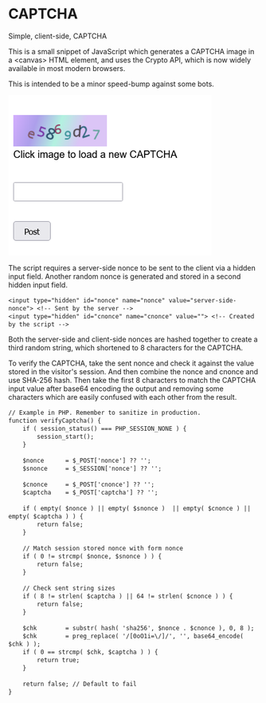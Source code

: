 # CAPTCHA
Simple, client-side, CAPTCHA

This is a small snippet of JavaScript which generates a CAPTCHA image in a \<canvas\> HTML element, and uses the Crypto API, which is now widely available in most modern browsers. 

This is intended to be a minor speed-bump against some bots.

![captcha-form](https://raw.githubusercontent.com/cypnk/CAPTCHA/refs/heads/main/captcha-form.png)

The script requires a server-side nonce to be sent to the client via a hidden input field. Another random nonce is generated and stored in a second hidden input field.
```
<input type="hidden" id="nonce" name="nonce" value="server-side-nonce"> <!-- Sent by the server -->
<input type="hidden" id="cnonce" name="cnonce" value=""> <!-- Created by the script -->
```

Both the server-side and client-side nonces are hashed together to create a third random string, which shortened to 8 characters for the CAPTCHA.

To verify the CAPTCHA, take the sent nonce and check it against the value stored in the visitor's session. And then combine the nonce and cnonce and use SHA-256 hash. Then take the first 8 characters to match the CAPTCHA input value after base64 encoding the output and removing some characters which are easily confused with each other from the result. 
```
// Example in PHP. Remember to sanitize in production.
function verifyCaptcha() {
	if ( session_status() === PHP_SESSION_NONE ) {
		session_start();
	}
	
	$nonce		= $_POST['nonce'] ?? '';
	$snonce		= $_SESSION['nonce'] ?? '';
	
	$cnonce		= $_POST['cnonce'] ?? '';
	$captcha	= $_POST['captcha'] ?? '';
	
	if ( empty( $nonce ) || empty( $snonce )  || empty( $cnonce ) || empty( $captcha ) ) {
		return false;
	}

	// Match session stored nonce with form nonce
	if ( 0 != strcmp( $nonce, $snonce ) ) {
		return false;
	}

	// Check sent string sizes
	if ( 8 != strlen( $captcha ) || 64 != strlen( $cnonce ) ) {
		return false;
	}
	
	$chk		= substr( hash( 'sha256', $nonce . $cnonce ), 0, 8 );
	$chk		= preg_replace( '/[0oO1i=\/]/', '', base64_encode( $chk ) );
	if ( 0 == strcmp( $chk, $captcha ) ) {
		return true;
	}
	
	return false; // Default to fail
}
```
